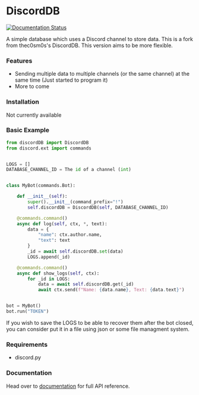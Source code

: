 # DiscordDB
[![Documentation Status](https://readthedocs.org/projects/discorddb/badge/?version=latest)](https://discorddb.readthedocs.io/en/latest/?badge=latest)

A simple database which uses a Discord channel to store data.
This is a fork from thec0sm0s's DiscordDB.
This version aims to be more flexible.

### Features
* Sending multiple data to multiple channels (or the same channel) at the same time (Just started to program it)
* More to come

### Installation
Not currently available


### Basic Example
```python
from discordDB import DiscordDB
from discord.ext import commands


LOGS = []
DATABASE_CHANNEL_ID = The id of a channel (int)


class MyBot(commands.Bot):

    def __init__(self):
        super().__init__(command_prefix="!")
        self.discordDB = DiscordDB(self, DATABASE_CHANNEL_ID)

    @commands.command()
    async def log(self, ctx, *, text):
        data = {
            "name": ctx.author.name,
            "text": text
        }
        _id = await self.discordDB.set(data)
        LOGS.append(_id)

    @commands.command()
    async def show_logs(self, ctx):
        for _id in LOGS:
            data = await self.discordDB.get(_id)
            await ctx.send(f"Name: {data.name}, Text: {data.text}")


bot = MyBot()
bot.run("TOKEN")
```

If you wish to save the LOGS to be able to recover them after the bot closed,
you can consider put it in a file using json or some file managment system.


### Requirements
* discord.py


### Documentation
Head over to [documentation] for full API reference. 


[documentation]: https://discorddb.readthedocs.io/en/latest/

